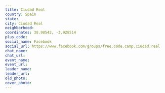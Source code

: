 ```yaml
---
title: Ciudad Real
country: Spain
state: 
city: Ciudad Real
neighborhood: 
coordinates: 38.98542, -3.928514
plus_code:
social_name: Facebook
social_url: https://www.facebook.com/groups/free.code.camp.ciudad.real
chat_name:
chat_url:
event_name:
event_url:
leader_name:
leader_url:
old_photo: 
cover_photo:
---
```

